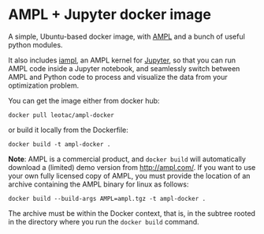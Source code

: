 # AMPL + Jupyter docker image

A simple, Ubuntu-based docker image, with [AMPL](http://ampl.com/)
and a bunch of useful python modules.

It also includes [iampl](https://github.com/vitaut/iampl),
an AMPL kernel for [Jupyter](http://jupyter.org/), so that you can run AMPL code 
inside a Jupyter notebook, and seamlessly switch between AMPL
and Python code to process and visualize the data from your optimization problem.

You can get the image either from docker hub:
    
    docker pull leotac/ampl-docker

or build it locally from the Dockerfile:

    docker build -t ampl-docker .

**Note**: AMPL is a commercial product, and `docker build` will automatically
download a (limited) demo version from http://ampl.com/.
If you want to use your own fully licensed copy of AMPL, you must 
provide the location of an archive containing the AMPL binary for linux as follows:
    
    docker build --build-args AMPL=ampl.tgz -t ampl-docker .

The archive must be within the Docker context, that is, in the subtree rooted in 
the directory where you run the `docker build` command.

